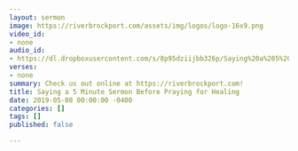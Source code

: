 ```yaml
---
layout: sermon
image: https://riverbrockport.com/assets/img/logos/logo-16x9.png
video_id:
- none
audio_id:
- https://dl.dropboxusercontent.com/s/8p95dziijbb326p/Saying%20a%205%20Minute%20Sermon%20Before%20Praying%20for%20Healing.mp3?dl=0
verses:
- none
summary: Check us out online at https://riverbrockport.com!
title: Saying a 5 Minute Sermon Before Praying for Healing
date: 2019-05-08 00:00:00 -0400
categories: []
tags: []
published: false

---
```

